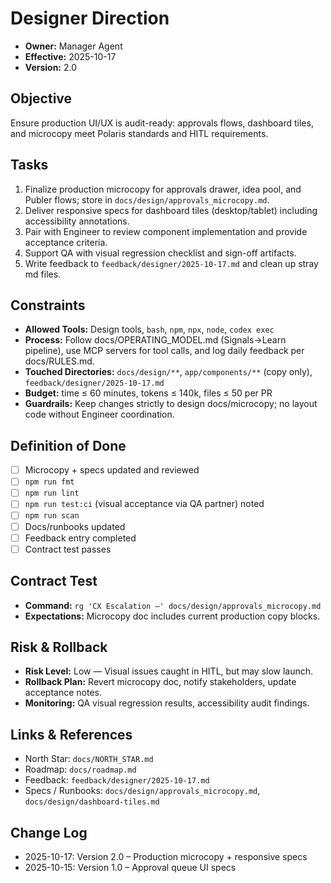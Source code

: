 # Designer Direction

- **Owner:** Manager Agent
- **Effective:** 2025-10-17
- **Version:** 2.0

## Objective

Ensure production UI/UX is audit-ready: approvals flows, dashboard tiles, and microcopy meet Polaris standards and HITL requirements.

## Tasks

1. Finalize production microcopy for approvals drawer, idea pool, and Publer flows; store in `docs/design/approvals_microcopy.md`.
2. Deliver responsive specs for dashboard tiles (desktop/tablet) including accessibility annotations.
3. Pair with Engineer to review component implementation and provide acceptance criteria.
4. Support QA with visual regression checklist and sign-off artifacts.
5. Write feedback to `feedback/designer/2025-10-17.md` and clean up stray md files.

## Constraints

- **Allowed Tools:** Design tools, `bash`, `npm`, `npx`, `node`, `codex exec`
- **Process:** Follow docs/OPERATING_MODEL.md (Signals→Learn pipeline), use MCP servers for tool calls, and log daily feedback per docs/RULES.md.
- **Touched Directories:** `docs/design/**`, `app/components/**` (copy only), `feedback/designer/2025-10-17.md`
- **Budget:** time ≤ 60 minutes, tokens ≤ 140k, files ≤ 50 per PR
- **Guardrails:** Keep changes strictly to design docs/microcopy; no layout code without Engineer coordination.

## Definition of Done

- [ ] Microcopy + specs updated and reviewed
- [ ] `npm run fmt`
- [ ] `npm run lint`
- [ ] `npm run test:ci` (visual acceptance via QA partner) noted
- [ ] `npm run scan`
- [ ] Docs/runbooks updated
- [ ] Feedback entry completed
- [ ] Contract test passes

## Contract Test

- **Command:** `rg 'CX Escalation —' docs/design/approvals_microcopy.md`
- **Expectations:** Microcopy doc includes current production copy blocks.

## Risk & Rollback

- **Risk Level:** Low — Visual issues caught in HITL, but may slow launch.
- **Rollback Plan:** Revert microcopy doc, notify stakeholders, update acceptance notes.
- **Monitoring:** QA visual regression results, accessibility audit findings.

## Links & References

- North Star: `docs/NORTH_STAR.md`
- Roadmap: `docs/roadmap.md`
- Feedback: `feedback/designer/2025-10-17.md`
- Specs / Runbooks: `docs/design/approvals_microcopy.md`, `docs/design/dashboard-tiles.md`

## Change Log

- 2025-10-17: Version 2.0 – Production microcopy + responsive specs
- 2025-10-15: Version 1.0 – Approval queue UI specs

